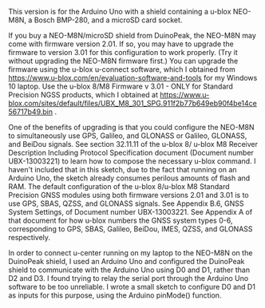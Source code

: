 This version is for the Arduino Uno with a shield containing a u-blox NEO-M8N, a Bosch BMP-280, and a microSD card socket.

If you buy a NEO-M8N/microSD shield from DuinoPeak, the NEO-M8N may come with firmware version 2.01.  If so, you may have to upgrade the firmware to version 3.01 for this configuration to work properly.  (Try it without upgrading the NEO-M8N firmware first.)  You can upgrade the firmware using the u-blox u-connect software, which I obtained from https://www.u-blox.com/en/evaluation-software-and-tools for my Windows 10 laptop.  Use the u-blox 8/M8 Firmware v 3.01 - ONLY for Standard Precision NGSS products, which I obtained at https://www.u-blox.com/sites/default/files/UBX_M8_301_SPG.911f2b77b649eb90f4be14ce56717b49.bin .

One of the benefits of upgrading is that you could configure the NEO-M8N to simultaneously use GPS, Galileo, and GLONASS or Galileo, GLONASS, and BeiDou signals.  See section 32.11.11 of the u-blox 8/ u-blox M8 Receiver Description Including Protocol Specification document (Document number UBX-13003221) to learn how to compose the necessary u-blox command.  I haven't included that in this sketch, due to the fact that running on an Arduino Uno, the sketch already consumes perilous amounts of flash and RAM.  The default configuration of the u-blox 8/u-blox M8 Standard Precision GNSS modules using both firmware versions 2.01 and 3.01 is to use GPS, SBAS, QZSS, and GLONASS signals.  See Appendix B.6, GNSS System Settings, of Document number UBX-13003221.  See Appendix A of that document for how u-blox numbers the GNSS system types 0-6, corresponding to GPS, SBAS, Galileo, BeiDou, IMES, QZSS, and GLONASS respectively.

In order to connect u-center running on my laptop to the NEO-M8N on the DuinoPeak shield, I used an Arduino Uno and configured the DuinoPeak shield to communicate with the Arduino Uno using D0 and D1, rather than D2 and D3.  I found trying to relay the serial port through the Arduino Uno software to be too unreliable.  I wrote a small sketch to configure D0 and D1 as inputs for this purpose, using the Arduino pinMode() function.